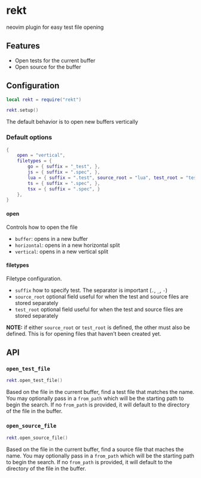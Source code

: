 # rekt

neovim plugin for easy test file opening

## Features

- Open tests for the current buffer
- Open source for the buffer

## Configuration

```lua
local rekt = require("rekt")

rekt.setup()
```

The default behavior is to open new buffers vertically

### Default options

```lua
{
	open = "vertical",
	filetypes = {
		go = { suffix = "_test", },
		js = { suffix = ".spec", },
		lua = { suffix = ".test", source_root = "lua", test_root = "test" },
		ts = { suffix = ".spec", },
		tsx = { suffix = ".spec", }
	},
}
```

#### open

Controls how to open the file

- `buffer`: opens in a new buffer
- `horizontal`: opens in a new horizontal split
- `vertical`: opens in a new vertical split

#### filetypes

Filetype configuration.

- `suffix` how to specify test. The separator is important (`.`, `_`, `-`)
- `source_root` optional field useful for when the test and source files are
stored separately
- `test_root` optional field useful for when the test and source files are
stored separately

**NOTE:** if either `source_root` or `test_root` is defined, the other must also
be defined. This is for opening files that haven't been created yet.

## API

### `open_test_file`

```lua
rekt.open_test_file()
```

Based on the file in the current buffer, find a test file that matches the name.
You may optionally pass in a `from_path` which will be the starting path to
begin the search. If no `from_path` is provided, it will default to the
directory of the file in the buffer.

### `open_source_file`

```lua
rekt.open_source_file()
```

Based on the file in the current buffer, find a source file that maches the
name. You may optionally pass in a `from_path` which will be the starting path
to begin the search. If no `from_path` is provided, it will default to the
directory of the file in the buffer.
